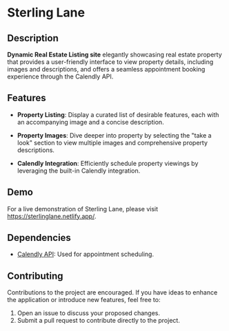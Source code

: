 # Sterling Lane

## Description

**Dynamic Real Estate Listing site**  elegantly showcasing real estate property that provides a user-friendly interface to view property details, including images and descriptions, and offers a seamless appointment booking experience through the Calendly API.

## Features

- **Property Listing**: Display a curated list of desirable features, each with an accompanying image and a concise description.

- **Property Images**: Dive deeper into property by selecting the "take a look" section to view multiple images and comprehensive property descriptions.

- **Calendly Integration**: Efficiently schedule property viewings by leveraging the built-in Calendly integration.

## Demo

For a live demonstration of Sterling Lane, please visit https://sterlinglane.netlify.app/.

## Dependencies

- [Calendly API](https://calendly.com/developer): Used for appointment scheduling.


## Contributing

Contributions to the project are encouraged. If you have ideas to enhance the application or introduce new features, feel free to:

1. Open an issue to discuss your proposed changes.
2. Submit a pull request to contribute directly to the project.

